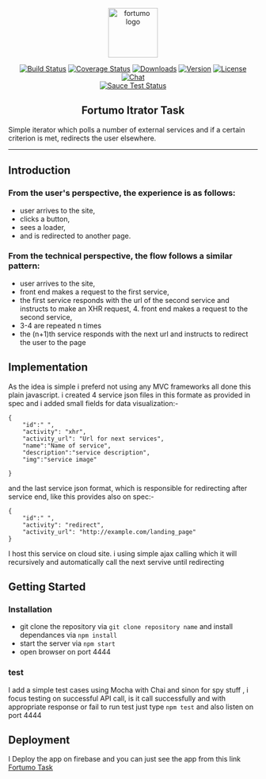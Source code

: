 <p align="center"><a href="https://fortumo.com/" target="_blank" rel="fortumo noreferrer"><img width="100" src="https://d15shllkswkct0.cloudfront.net/wp-content/blogs.dir/1/files/2013/04/fortumo-uuslogo-flower.png" alt="fortumo logo"></a></p>

<p align="center">
  <a href="https://github.com/usamahamed/Fortumo-Task"><img src="https://img.shields.io/circleci/project/vuejs/vue/dev.svg" alt="Build Status"></a>
  <a href="https://github.com/usamahamed/Fortumo-Task"><img src="https://img.shields.io/codecov/c/github/vuejs/vue/dev.svg" alt="Coverage Status"></a>
  <a href="https://github.com/usamahamed/Fortumo-Task"><img src="https://img.shields.io/npm/dm/vue.svg" alt="Downloads"></a>
  <a href="https://github.com/usamahamed/Fortumo-Task"><img src="https://img.shields.io/npm/v/vue.svg" alt="Version"></a>
  <a href="https://github.com/usamahamed/Fortumo-Task"><img src="https://img.shields.io/npm/l/vue.svg" alt="License"></a>
  <a href="https://github.com/usamahamed/Fortumo-Task"><img src="https://img.shields.io/badge/chat-on%20discord-7289da.svg" alt="Chat"></a>
  <br>
  <a href="https://github.com/usamahamed/Fortumo-Task"><img src="https://saucelabs.com/browser-matrix/vuejs.svg" alt="Sauce Test Status"></a>
</p>

<h2 align="center">Fortumo Itrator Task</h2>
Simple iterator which polls a number of external services and if a certain criterion is met, redirects the user elsewhere.

---

## Introduction

### From the user's perspective, the experience is as follows:
- user arrives to the site,
- clicks a button,
- sees a loader,
- and is redirected to another page.
### From the technical perspective, the flow follows a similar pattern:
-  user arrives to the site,
-  front end makes a request to the first service,
-  the first service responds with the url of the second service and instructs to make an XHR request, 4. front end makes a request to        the second service,
-  3-4 are repeated n times
-  the (n+1)th service responds with the next url and instructs to redirect the user to the page

<!-- [START getstarted] -->
## Implementation
As the idea is simple i preferd not using any MVC frameworks all done this plain javascript. i created 4 service json files in this formate as provided in spec and i added small fields for data visualization:- 
```
{
	"id":" ",
    "activity": "xhr",
    "activity_url": "Url for next services",
    "name":"Name of service",
    "description":"service description",
    "img":"service image"

}

```
and the last service json format, which is responsible for redirecting after service end, like this provides also on spec:-
```
{
	"id":" ",
    "activity": "redirect",
    "activity_url": "http://example.com/landing_page"
}

```
I host this service on cloud site. i using simple ajax calling which it will recursively and automatically call the next servive until redirecting 

<!-- [START getstarted] -->

## Getting Started

### Installation

- git clone the repository via ```git clone repository name``` and install dependances via ``` npm install ```
- start the server via ```npm start```
- open browser on port 4444

### test
I add a simple test cases using Mocha with Chai and sinon for spy stuff , i focus testing on successful API call, is it call successfully and with appropriate response or fail to run test just type ```npm test``` and also listen on port 4444


<!-- [START getstarted] -->

## Deployment
I Deploy the app on firebase and you can just see the app from this link   <a href="https://fortumo-task.firebaseapp.com/">Fortumo Task</a>





